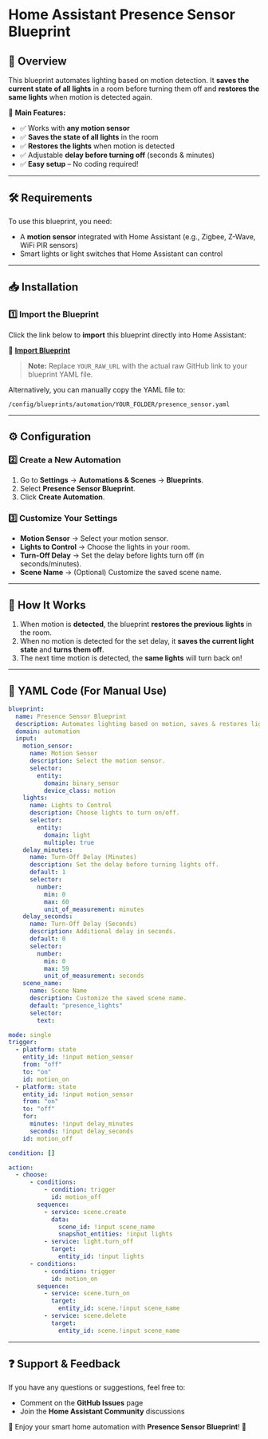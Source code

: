 # Home Assistant Presence Sensor Blueprint

## 📌 Overview
This blueprint automates lighting based on motion detection. It **saves the current state of all lights** in a room before turning them off and **restores the same lights** when motion is detected again.

🔹 **Main Features:**
- ✅ Works with **any motion sensor**
- ✅ **Saves the state of all lights** in the room
- ✅ **Restores the lights** when motion is detected
- ✅ Adjustable **delay before turning off** (seconds & minutes)
- ✅ **Easy setup** – No coding required!

---

## 🛠️ Requirements
To use this blueprint, you need:
- A **motion sensor** integrated with Home Assistant (e.g., Zigbee, Z-Wave, WiFi PIR sensors)
- Smart lights or light switches that Home Assistant can control

---

## 📥 Installation
### **1️⃣ Import the Blueprint**
Click the link below to **import** this blueprint directly into Home Assistant:

🔗 [**Import Blueprint**](https://my.home-assistant.io/redirect/blueprint_import/?repository_url=YOUR_RAW_URL)

> **Note:** Replace `YOUR_RAW_URL` with the actual raw GitHub link to your blueprint YAML file.

Alternatively, you can manually copy the YAML file to:
```bash
/config/blueprints/automation/YOUR_FOLDER/presence_sensor.yaml
```

---

## ⚙️ Configuration
### **2️⃣ Create a New Automation**
1. Go to **Settings** → **Automations & Scenes** → **Blueprints**.
2. Select **Presence Sensor Blueprint**.
3. Click **Create Automation**.

### **3️⃣ Customize Your Settings**
- **Motion Sensor** → Select your motion sensor.
- **Lights to Control** → Choose the lights in your room.
- **Turn-Off Delay** → Set the delay before lights turn off (in seconds/minutes).
- **Scene Name** → (Optional) Customize the saved scene name.

---

## 🔄 How It Works
1. When motion is **detected**, the blueprint **restores the previous lights** in the room.
2. When no motion is detected for the set delay, it **saves the current light state** and **turns them off**.
3. The next time motion is detected, the **same lights** will turn back on!

---

## 📝 YAML Code (For Manual Use)
```yaml
blueprint:
  name: Presence Sensor Blueprint
  description: Automates lighting based on motion, saves & restores light state.
  domain: automation
  input:
    motion_sensor:
      name: Motion Sensor
      description: Select the motion sensor.
      selector:
        entity:
          domain: binary_sensor
          device_class: motion
    lights:
      name: Lights to Control
      description: Choose lights to turn on/off.
      selector:
        entity:
          domain: light
          multiple: true
    delay_minutes:
      name: Turn-Off Delay (Minutes)
      description: Set the delay before turning lights off.
      default: 1
      selector:
        number:
          min: 0
          max: 60
          unit_of_measurement: minutes
    delay_seconds:
      name: Turn-Off Delay (Seconds)
      description: Additional delay in seconds.
      default: 0
      selector:
        number:
          min: 0
          max: 59
          unit_of_measurement: seconds
    scene_name:
      name: Scene Name
      description: Customize the saved scene name.
      default: "presence_lights"
      selector:
        text:

mode: single
trigger:
  - platform: state
    entity_id: !input motion_sensor
    from: "off"
    to: "on"
    id: motion_on
  - platform: state
    entity_id: !input motion_sensor
    from: "on"
    to: "off"
    for:
      minutes: !input delay_minutes
      seconds: !input delay_seconds
    id: motion_off

condition: []

action:
  - choose:
      - conditions:
          - condition: trigger
            id: motion_off
        sequence:
          - service: scene.create
            data:
              scene_id: !input scene_name
              snapshot_entities: !input lights
          - service: light.turn_off
            target:
              entity_id: !input lights
      - conditions:
          - condition: trigger
            id: motion_on
        sequence:
          - service: scene.turn_on
            target:
              entity_id: scene.!input scene_name
          - service: scene.delete
            target:
              entity_id: scene.!input scene_name
```

---

## ❓ Support & Feedback
If you have any questions or suggestions, feel free to:
- Comment on the **GitHub Issues** page
- Join the **Home Assistant Community** discussions

🚀 Enjoy your smart home automation with **Presence Sensor Blueprint**! 🎉

